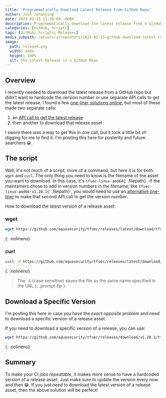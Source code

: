 ```yaml
---
title: 'Programmatically Download Latest Release from GitHub Repo'
author: Josh Johanning
date: 2023-02-15 11:30:00 -0600
description: Programmatically download the latest release from a GitHub Repo without having to hardcode the version or use separate API calls
categories: [GitHub, Scripts]
tags: [GitHub, Scripts, Releases]
media_subpath: /assets/screenshots/2023-02-15-github-download-latest-release
image:
  path: release.png
  width: 100%
  height: 100%
  alt: The Latest Release in a GitHub Repo
---
```


## Overview

I recently needed to download the latest release from a GitHub repo but didn't want to hardcode the version number or use separate API calls to get the latest release. I found a few [one-liner solutions online](https://gist.github.com/steinwaywhw/a4cd19cda655b8249d908261a62687f8), but most of these made two separate calls: 
1. an [API call to get the latest release](https://docs.github.com/en/rest/releases/releases?apiVersion=2022-11-28#get-the-latest-release)
2. then another to download that release asset

I swore there was a way to get this in one call, but it took a little bit of digging for me to find it. I'm posting this here for posterity and future searchers 😀.

## The script

Well, it's not much of a script, more of a command, but here it is for both `wget` and `curl`. The only thing you need to know is the filename of the asset you want to download. In this case, it's `tfsec-linux-amd64`{: .filepath} . If the maintainers chose to add in version numbers in the filename, like `tfsec-linux-amd64-v1.28.1`{: .filepath} , you would need to use an [alternative one-liner](https://gist.github.com/steinwaywhw/a4cd19cda655b8249d908261a62687f8) to make that second API call to get the version number.

How to download the latest version of a release asset:

### wget

```sh
wget https://github.com/aquasecurity/tfsec/releases/latest/download/tfsec-linux-amd64
```
{: .nolineno}

### curl

```sh
curl -O https://github.com/aquasecurity/tfsec/releases/latest/download/tfsec-linux-amd64
```
{: .nolineno}

> The `-O` (case sensitive) saves the file as the same name specified in the URL
{: .prompt-tip }

## Download a Specific Version

I'm posting this here in case you have the _exact opposite_ problem and need to download a specific version of a release asset.

If you need to download a specific version of a release, you can use:

```sh
wget https://github.com/aquasecurity/tfsec/releases/download/v1.28.1/tfsec-linux-amd64
```
{: .nolineno}

## Summary

To make your CI jobs _repeatable_, it makes more sense to have a hardcoded version of a release asset. Just make sure to update the version every now and then 😁. If you just need to download the latest version of a release asset, then the above solution will be perfect!
